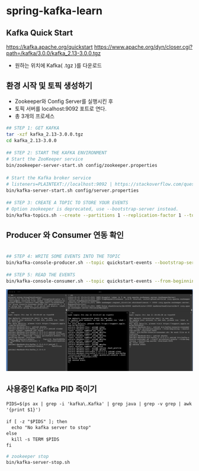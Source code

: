 # spring-kafka-learn

## Kafka Quick Start

<https://kafka.apache.org/quickstart>
<https://www.apache.org/dyn/closer.cgi?path=/kafka/3.0.0/kafka_2.13-3.0.0.tgz>

- 원하는 위치에 Kafka( .tgz )를 다운로드

## 환경 시작 및 토픽 생성하기

- Zookeeper와 Config Server를 실행시킨 후
- 토픽 서버를 localhost:9092 포트로 연다.
- 총 3개의 프로세스

```bash
## STEP 1: GET KAFKA
tar -xzf kafka_2.13-3.0.0.tgz
cd kafka_2.13-3.0.0

## STEP 2: START THE KAFKA ENVIRONMENT
# Start the ZooKeeper service
bin/zookeeper-server-start.sh config/zookeeper.properties

# Start the Kafka broker service
# listeners=PLAINTEXT://localhost:9092 | https://stackoverflow.com/questions/47677549/kafka-zookeeper-connection-to-node-1-could-not-be-established-broker-may-no
bin/kafka-server-start.sh config/server.properties

## STEP 3: CREATE A TOPIC TO STORE YOUR EVENTS
# Option zookeeper is deprecated, use --bootstrap-server instead.
bin/kafka-topics.sh --create --partitions 1 --replication-factor 1 --topic quickstart-events --bootstrap-server localhost:9092
```

## Producer 와 Consumer 연동 확인

```bash

## STEP 4: WRITE SOME EVENTS INTO THE TOPIC
bin/kafka-console-producer.sh --topic quickstart-events --bootstrap-server localhost:9092

## STEP 5: READ THE EVENTS
bin/kafka-console-consumer.sh --topic quickstart-events --from-beginning --bootstrap-server localhost:9092
```

![kafka | attached photo](./images/kafka-event.gif)

## 사용중인 Kafka PID 죽이기

```shell
PIDS=$(ps ax | grep -i 'kafka\.Kafka' | grep java | grep -v grep | awk '{print $1}')

if [ -z "$PIDS" ]; then
  echo "No kafka server to stop"
else
  kill -s TERM $PIDS
fi
```

```bash
# zookeeper stop
bin/kafka-server-stop.sh
```
